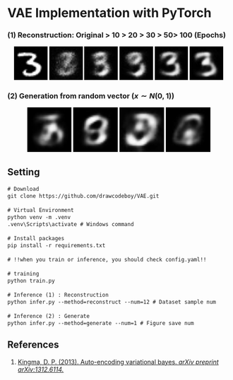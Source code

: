 # VAE Implementation with PyTorch

### (1) Reconstruction: Original > 10 > 20 > 30 > 50> 100 (Epochs)
<p align="center">
    <img src="./figures/original.jpg" width="15%" height="15%">
    <img src="./figures/reconstruction_010.jpg" width="15%" height="15%">
    <img src="./figures/reconstruction_020.jpg" width="15%" height="15%">
    <img src="./figures/reconstruction_030.jpg" width="15%" height="15%">
    <img src="./figures/reconstruction_050.jpg" width="15%" height="15%">
    <img src="./figures/reconstruction_100.jpg" width="15%" height="15%">
</p>

### (2) Generation from random vector ($x \sim N(0, 1)$)
<p align="center">
    <img src="./figures/generation_200_01.jpg" width="20%" height="20%">
    <img src="./figures/generation_200_02.jpg" width="20%" height="20%">
    <img src="./figures/generation_200_03.jpg" width="20%" height="20%">
    <img src="./figures/generation_200_04.jpg" width="20%" height="20%">
</p>

## Setting
```
# Download
git clone https://github.com/drawcodeboy/VAE.git

# Virtual Environment
python venv -m .venv
.venv\Scripts\activate # Windows command

# Install packages
pip install -r requirements.txt

# !!when you train or inference, you should check config.yaml!!

# training
python train.py

# Inference (1) : Reconstruction
python infer.py --method=reconstruct --num=12 # Dataset sample num 

# Inference (2) : Generate
python infer.py --method=generate --num=1 # Figure save num
```

## References
1. <a href="https://arxiv.org/pdf/1312.6114">Kingma, D. P. (2013). Auto-encoding variational bayes. <i>arXiv preprint arXiv:1312.6114.</i></a>